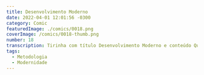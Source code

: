 ```yaml
---
title: Desenvolvimento Moderno
date: 2022-04-01 12:01:56 -0300
category: Comic
featuredImage: ./comics/0018.png
coverImage: /comics/0018-thumb.png
number: 18
transcription: Tirinha com título Desenvolvimento Moderno e conteúdo Quadro 1. Sophie e Afonso conversando no escritório Afonso fala "Aquele projeto grande que estavamos planejando, temos todos os passos para execução dele". Quadro 2. Sophie fala "Não seria melhor integrar o cliente no processo e ajustando com os retornos dos progressos?". Quadro 3. Afonso fala "Parece uma boa, mas vamos fazer do jeito mais tradicional, dá certo na engenheria civil".
tags:
  - Metodologia
  - Modernidade
---
```

